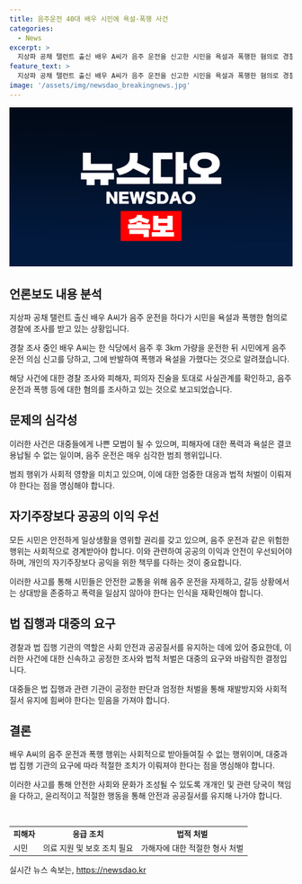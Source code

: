 ```yaml
---
title: 음주운전 40대 배우 시민에 욕설·폭행 사건
categories:
  - News
excerpt: >
  지상파 공채 탤런트 출신 배우 A씨가 음주 운전을 신고한 시민을 욕설과 폭행한 혐의로 경찰 조사를 받고 있다. 9일, 서울 성동경찰서에 따르면 A씨는 음주 후 운전 중 음주 운전 신고를 받고 실랑이를 벌인 것으로 확인됐다. A씨는 혈중 알코올 농도가 면허취소 수준이었고, 아파트 주차장에서 난동을 부리며 시민들을 욕설하고 협박까지 한 것으로 전해졌다. 경찰은 음주 운전 혐의를 먼저 수사하고, 폭행 혐의는 피해자와 A씨의 진술을 받아 사실을 확인할 예정이다.
feature_text: >
  지상파 공채 탤런트 출신 배우 A씨가 음주 운전을 신고한 시민을 욕설과 폭행한 혐의로 경찰 조사를 받고 있다. 9일, 서울 성동경찰서에 따르면 A씨는 음주 후 운전 중 음주 운전 신고를 받고 실랑이를 벌인 것으로 확인됐다. A씨는 혈중 알코올 농도가 면허취소 수준이었고, 아파트 주차장에서 난동을 부리며 시민들을 욕설하고 협박까지 한 것으로 전해졌다. 경찰은 음주 운전 혐의를 먼저 수사하고, 폭행 혐의는 피해자와 A씨의 진술을 받아 사실을 확인할 예정이다.
image: '/assets/img/newsdao_breakingnews.jpg'
---
```


<p><img src="/assets/img/newsdao_breakingnews.jpg" alt="cryptoinkorea 속보" /></p>

<h2 data-ke-size="size26">언론보도 내용 분석</h2>

<p data-ke-size="size16">지상파 공채 탤런트 출신 배우 A씨가 음주 운전을 하다가 시민을 욕설과 폭행한 혐의로 경찰에 조사를 받고 있는 상황입니다.</p>

<p data-ke-size="size16">경찰 조사 중인 배우 A씨는 한 식당에서 음주 후 3km 가량을 운전한 뒤 시민에게 음주 운전 의심 신고를 당하고, 그에 반발하여 폭행과 욕설을 가했다는 것으로 알려졌습니다.</p>

<p data-ke-size="size16">해당 사건에 대한 경찰 조사와 피해자, 피의자 진술을 토대로 사실관계를 확인하고, 음주 운전과 폭행 등에 대한 혐의를 조사하고 있는 것으로 보고되었습니다.</p>

<h2 data-ke-size="size26">문제의 심각성</h2>

<p data-ke-size="size16">이러한 사건은 대중들에게 나쁜 모범이 될 수 있으며, 피해자에 대한 폭력과 욕설은 결코 용납될 수 없는 일이며, 음주 운전은 매우 심각한 범죄 행위입니다.</p>

<p data-ke-size="size16">범죄 행위가 사회적 영향을 미치고 있으며, 이에 대한 엄중한 대응과 법적 처벌이 이뤄져야 한다는 점을 명심해야 합니다.</p>

<h2 data-ke-size="size26">자기주장보다 공공의 이익 우선</h2>

<p data-ke-size="size16">모든 시민은 안전하게 일상생활을 영위할 권리를 갖고 있으며, 음주 운전과 같은 위험한 행위는 사회적으로 경계받아야 합니다. 이와 관련하여 공공의 이익과 안전이 우선되어야 하며, 개인의 자기주장보다 공익을 위한 책무를 다하는 것이 중요합니다.</p>

<p data-ke-size="size16">이러한 사고를 통해 시민들은 안전한 교통을 위해 음주 운전을 자제하고, 갈등 상황에서는 상대방을 존중하고 폭력을 일삼지 않아야 한다는 인식을 재확인해야 합니다.</p>

<h2 data-ke-size="size26">법 집행과 대중의 요구</h2>

<p data-ke-size="size16">경찰과 법 집행 기관의 역할은 사회 안전과 공공질서를 유지하는 데에 있어 중요한데, 이러한 사건에 대한 신속하고 공정한 조사와 법적 처벌은 대중의 요구와 바람직한 결정입니다.</p>

<p data-ke-size="size16">대중들은 법 집행과 관련 기관이 공정한 판단과 엄정한 처벌을 통해 재발방지와 사회적 질서 유지에 힘써야 한다는 믿음을 가져야 합니다.</p>

<h2 data-ke-size="size26">결론</h2>

<p data-ke-size="size16">배우 A씨의 음주 운전과 폭행 행위는 사회적으로 받아들여질 수 없는 행위이며, 대중과 법 집행 기관의 요구에 따라 적절한 조치가 이뤄져야 한다는 점을 명심해야 합니다.</p>

<p data-ke-size="size16">이러한 사고를 통해 안전한 사회와 문화가 조성될 수 있도록 개개인 및 관련 당국이 책임을 다하고, 윤리적이고 적절한 행동을 통해 안전과 공공질서를 유지해 나가야 합니다.</p>

<p data-ke-size="size16">&nbsp;</p>

<table>
<tbody>
<tr>
<td style="text-align: center; height: 17px;"><b>피해자</b></td>
<td style="text-align: center; height: 17px;"><b>응급 조치</b></td>
<td style="text-align: center; height: 17px;"><b>법적 처벌</b></td>
</tr>
<tr>
<td style="text-align: left;">시민</td>
<td style="text-align: left;">의료 지원 및 보호 조치 필요</td>
<td style="text-align: left;">가해자에 대한 적절한 형사 처벌</td>
</tr>
</tbody>
</table>
실시간 뉴스 속보는, <a href="https://newsdao.kr" rel="dofollow">https://newsdao.kr</a>


